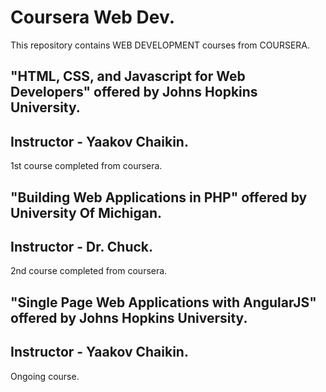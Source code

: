 # Coursera Web Dev.

This repository contains WEB DEVELOPMENT courses from COURSERA. 

## "HTML, CSS, and Javascript for Web Developers" offered by Johns Hopkins University.
## Instructor - Yaakov Chaikin.

1st course completed from coursera. 

## "Building Web Applications in PHP" offered by University Of Michigan.
## Instructor - Dr. Chuck.

2nd course completed from coursera.

## "Single Page Web Applications with AngularJS" offered by Johns Hopkins University.
## Instructor - Yaakov Chaikin.

Ongoing course. 

